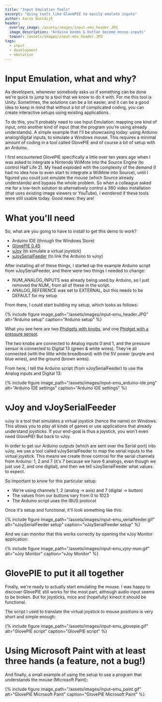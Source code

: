 ```yaml
---
title: "Input Emulation Tools"
excerpt: "Using tools like GlovePIE to easily emulate inputs"
author: Aaron Oostdijk
header:
  overlay_image: /assets/images/input-emu_header.JPG
  image_description: "Arduino knobs & button become mouse-inputs"
  teaser: /assets/images/input-emu_header.JPG
tags: 
  - input
  - development
  - emulation
---
```


# Input Emulation, what and why?
As developers, whenever somebody asks us if something can be done we're quick to jump to a tool that we know to do it with. For me this tool is Unity. Sometimes, the solutions can be a lot easier, and it can be a good idea to keep in mind that without a lot of complicated coding, you can create interactive setups using existing applications.

To do this, you'll probably need to use Input Emulation: mapping one kind of input, onto another kind of input (that the program you're using already understands). A simple example that I'll be showcasing today: using Arduino analog/digital inputs, to simulate a Windows mouse. This requires a minimal amount of coding in a tool called GlovePIE and of course a bit of setup with an Arduino.

I first encountered GlovePIE specifically a little over ten years ago when I was asked to integrate a Nintendo WiiMote into the Source Engine (to control Half Life 2). My head exploded with the complexity of the demand (I had no idea how to even start to integrate a WiiMote into Source), until I figured you could just emulate the mouse (which Source already understands) and bypass the whole problem. So when a colleague asked me for a low-tech solution to alternatively control a 360 video installation (that uses existing image viewers or YouTube), I wondered if these tools were still usable today. Good news: they are!

# What you'll need
So, what are you going to have to install to get this demo to work?
 * Arduino IDE (through the Windows Store)
 * [GlovePIE 0.45](https://glovepie.software.informer.com/download/)
 * [vJoy](https://sourceforge.net/projects/vjoystick/) (to simulate a virtual joystick)
 * [vJoySerialFeeder](https://github.com/Cleric-K/vJoySerialFeeder) (to link the Arduino to vJoy)

After installing all of these things, I started up the example Arduino script from vJoySerialFeeder, and there were two things I needed to change:
 * NUM_ANALOG_INPUTS was already being used by Arduino, so I just removed the NUM_ from all of these in the script.
 * ANALOG_REFERENCE was set to EXTERNAL, but this needs to be DEFAULT for my setup

From there, I could start building my setup, which looks as follows:

{% include figure image_path="/assets/images/input-emu_header.JPG" alt="Arduino setup" caption="Arduino setup" %}

What you see here are two [Phidgets with knobs](https://www.phidgets.com/?tier=3&catid=15&pcid=13&prodid=79), and one [Phidget with a pressure sensor](https://www.phidgets.com/?tier=3&catid=6&pcid=4&prodid=76).

The two knobs are connected to Analog inputs 0 and 1, and the pressure sensor is connected to Digital 13 (green & white wires). They're all connected (with the little white breadboard) with the 5V power (purple and blue wires), and the ground (brown wires).

From here, I tell the Arduino script (from vJoySerialFeeder) to use the Analog inputs and Digital 13:

{% include figure image_path="/assets/images/input-emu_arduino-ide.png" alt="Arduino IDE settings" caption="Arduino IDE settings" %}

# vJoy and vJoySerialFeeder
vJoy is a tool that simulates a virtual joystick (hence the name) on Windows. This allows you to play all kinds of games or use applications that already understand joysticks. If your end-goal is thus a joystick, you won't even need GlovePIE! But back to vJoy.

In order to get our Arduino outputs (which are sent over the Serial port) into vJoy, we use a tool called vJoySerialFeeder to map the serial inputs to the virtual joystick. This means we create three controsl for the serial channels from Arduino: 1, 2 and 7 (it's 7 because we have 6 analogs, even though we just use 2, and one digital), and then we tell vJoySerialFeeder what values to expect.

So important to know for this particular setup:
 * We're using channels 1, 2 (analog -> axis) and 7 (digital -> button)
 * The values from our buttons vary from 0 to 1023
 * The Arduino script uses the IBUS protocol

Once it's setup and functional, it'll look something like this:

{% include figure image_path="/assets/images/input-emu_serialfeeder.gif" alt="vJoySerialFeeder setup" caption="vJoySerialFeeder setup" %}

And we can monitor that this works correctly by opening the vJoy Monitor application:

{% include figure image_path="/assets/images/input-emu_vjoy-mon.gif" alt="vJoy Monitor" caption="vJoy Monitor" %}

# GlovePIE to put it all together
Finally, we're ready to actually start emulating the mouse. I was happy to discover GlovePIE still works for the most part, although audio input seems to be broken. But for joysticks, mice and (hopefully) kinect it should be functional.

The script I used to translate the virtual joystick to mouse positions is very short and simple enough:

{% include figure image_path="/assets/images/input-emu_glovepie.gif" alt="GlovePIE script" caption="GlovePIE script" %}

# Using Microsoft Paint with at least three hands (a feature, not a bug!)
 And finally, a small example of using the setup to use a program that understands the mouse (Microsoft Paint):
 
 {% include figure image_path="/assets/images/input-emu_paint.gif" alt="GlovePIE Microsoft Paint" caption="GlovePIE Microsoft Paint" %}
